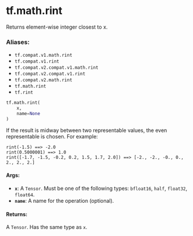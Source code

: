 <div itemscope itemtype="http://developers.google.com/ReferenceObject">
<meta itemprop="name" content="tf.math.rint" />
<meta itemprop="path" content="Stable" />
</div>

# tf.math.rint

Returns element-wise integer closest to x.

### Aliases:

* `tf.compat.v1.math.rint`
* `tf.compat.v1.rint`
* `tf.compat.v2.compat.v1.math.rint`
* `tf.compat.v2.compat.v1.rint`
* `tf.compat.v2.math.rint`
* `tf.math.rint`
* `tf.rint`

``` python
tf.math.rint(
    x,
    name=None
)
```

<!-- Placeholder for "Used in" -->

If the result is midway between two representable values,
the even representable is chosen.
For example:

```
rint(-1.5) ==> -2.0
rint(0.5000001) ==> 1.0
rint([-1.7, -1.5, -0.2, 0.2, 1.5, 1.7, 2.0]) ==> [-2., -2., -0., 0., 2., 2., 2.]
```

#### Args:


* <b>`x`</b>: A `Tensor`. Must be one of the following types: `bfloat16`, `half`, `float32`, `float64`.
* <b>`name`</b>: A name for the operation (optional).


#### Returns:

A `Tensor`. Has the same type as `x`.
